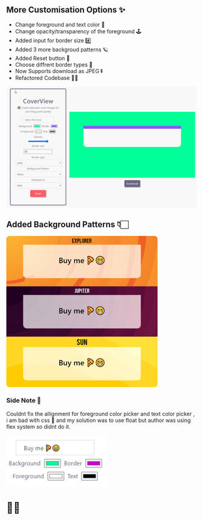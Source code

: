 ## More Customisation Options ✨

- Change foreground and text color 🎨
- Change opacity/transparency of the foreground 🕹
- Added input for border size #️⃣
- Added 3 more backgroud patterns 🪐
- Added Reset button 🔁
- Choose diffrent border types 🧐
- Now Supports download as JPEG ⏬
- Refactored Codebase 👌🏻

![](mdassests/test.gif)

## Added Background Patterns 👇🏻

<img src="mdassests/backdrop.jpg" style="border-radius:8px" width="400">

### Side Note 😬

Couldnt fix the allignment for foreground color picker and text color picker , i am bad with css 🙁 and my solution was to use float but author was using flex system so didnt do it.

![](mdassests/problem.png)

# ✌🏻
